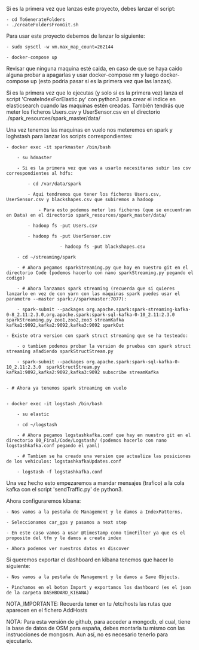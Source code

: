 Si es la primera vez que lanzas este proyecto, debes lanzar el script:

	- cd ToGenerateFolders
	- ./createFoldersFromGit.sh 

Para usar este proyecto debemos de lanzar lo siguiente:

	- sudo sysctl -w vm.max_map_count=262144

	- docker-compose up


Revisar que ninguna maquina esté caida, en caso de que se haya caido alguna probar a apagarlas y usar docker-compose rm y luego docker-compose up (esto podria pasar si es la primera vez que las lanzas).

Si es la primera vez que lo ejecutas (y solo si es la primera vez) lanza el script 'CreateIndexForElastic.py' con python3 para crear el indice en elasticsearch cuando las maquinas estén creadas. También tendrás que meter los ficheros Users.csv y UserSensor.csv en el directorio ./spark_resources/spark_master/data/

Una vez tenemos las maquinas en vuelo nos meteremos en spark y loghstash para lanzar los scripts correspondientes:
	
	- docker exec -it sparkmaster /bin/bash
		
		- su hdmaster

		- Si es la primera vez que vas a usarlo necesitaras subir los csv correspondientes al hdfs:

			- cd /var/data/spark

			- Aqui tendremos que tener los ficheros Users.csv, UserSensor.csv y blackshapes.csv que subiremos a hadoop

				- Para esto podemos meter los ficheros (que se encuentran en Data) en el directorio spark_resources/spark_master/data/

			- hadoop fs -put Users.csv

			- hadoop fs -put UserSensor.csv

                        - hadoop fs -put blackshapes.csv

		- cd ~/streaming/spark

		- # Ahora pegamos sparkStreaming.py que hay en nuestro git en el directorio Code (podemos hacerlo con nano sparkStreaming.py pegando el codigo)

		- # Ahora lanzamos spark streaming (recuerda que si quieres lanzarlo en vez de con yarn con las maquinas spark puedes usar el parametro --master spark://sparkmaster:7077):

		- spark-submit --packages org.apache.spark:spark-streaming-kafka-0-8_2.11:2.3.0,org.apache.spark:spark-sql-kafka-0-10_2.11:2.3.0  sparkStreaming.py zoo1,zoo2,zoo3 streamKafka kafka1:9092,kafka2:9092,kafka3:9092 sparkOut

	- Existe otra version con spark struct streaming que se ha testeado:

		- o tambien podemos probar la version de pruebas con spark struct streaming añadiendo sparkStructStream.py

		- spark-submit --packages org.apache.spark:spark-sql-kafka-0-10_2.11:2.3.0  sparkStructStream.py kafka1:9092,kafka2:9092,kafka3:9092 subscribe streamKafka 

	
	- # Ahora ya tenemos spark streaming en vuelo 

	
	- docker exec -it logstash /bin/bash
		
		- su elastic

		- cd ~/logstash

		- # Ahora pegamos logstashkafka.conf que hay en nuestro git en el directorio 00_Final/Code/Logstash/ (podemos hacerlo con nano logstashkafka.conf pegando el yaml)

		- # Tambien se ha creado una version que actualiza las posiciones de los vehiculos: logstashkafkaUpdates.conf

		- logstash -f logstashkafka.conf

Una vez hecho esto empezaremos a mandar mensajes (trafico) a la cola kafka con el script 'sendTraffic.py' de python3.

Ahora configuraremos kibana:

	- Nos vamos a la pestaña de Management y le damos a IndexPatterns.

	- Seleccionamos car_gps y pasamos a next step

	- En este caso vamos a usar @timestamp como timeFilter ya que es el proposito del tfm y le damos a create index

	- Ahora podemos ver nuestros datos en discover

Si queremos exportar el dashboard en kibana tenemos que hacer lo siguiente:

	- Nos vamos a la pestaña de Management y le damos a Save Objects.
	
	- Pinchamos en el boton Import y exportamos los dashboard (es el json de la carpeta DASHBOARD_KIBANA)
 


NOTA_IMPORTANTE: Recuerda tener en tu /etc/hosts las rutas que aparecen en el fichero AddHosts

NOTA: Para esta versión de github, para acceder a mongodb, el cual, tiene la base de datos de OSM para españa, debes montarla tu mismo con las instrucciones de mongosm. Aun así, no es necesario tenerlo para ejecutarlo.